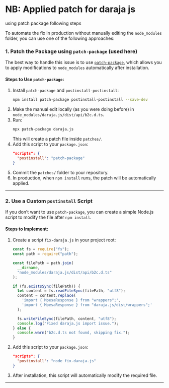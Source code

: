# NB: Applied patch for daraja js

using patch package following steps

To automate the fix in production without manually editing the `node_modules` folder, you can use one of the following approaches:

### **1. Patch the Package using `patch-package`** (used here)

The best way to handle this issue is to use [`patch-package`](https://www.npmjs.com/package/patch-package), which allows you to apply modifications to `node_modules` automatically after installation.

#### **Steps to Use `patch-package`:**

1. Install `patch-package` and `postinstall-postinstall`:
   ```sh
   npm install patch-package postinstall-postinstall --save-dev
   ```
2. Make the manual edit locally (as you were doing before) in `node_modules/daraja.js/dist/api/b2c.d.ts`.
3. Run:
   ```sh
   npx patch-package daraja.js
   ```
   This will create a patch file inside `patches/`.
4. Add this script to your `package.json`:
   ```json
   "scripts": {
     "postinstall": "patch-package"
   }
   ```
5. Commit the `patches/` folder to your repository.
6. In production, when `npm install` runs, the patch will be automatically applied.

---

### **2. Use a Custom `postinstall` Script**

If you don’t want to use `patch-package`, you can create a simple Node.js script to modify the file after `npm install`.

#### **Steps to Implement:**

1. Create a script `fix-daraja.js` in your project root:

   ```javascript
   const fs = require("fs");
   const path = require("path");

   const filePath = path.join(
     __dirname,
     "node_modules/daraja.js/dist/api/b2c.d.ts"
   );

   if (fs.existsSync(filePath)) {
     let content = fs.readFileSync(filePath, "utf8");
     content = content.replace(
       'import { MpesaResponse } from "wrappers";',
       'import { MpesaResponse } from "daraja.js/dist/wrappers";'
     );

     fs.writeFileSync(filePath, content, "utf8");
     console.log("Fixed daraja.js import issue.");
   } else {
     console.warn("b2c.d.ts not found, skipping fix.");
   }
   ```

2. Add this script to your `package.json`:
   ```json
   "scripts": {
     "postinstall": "node fix-daraja.js"
   }
   ```
3. After installation, this script will automatically modify the required file.

---
